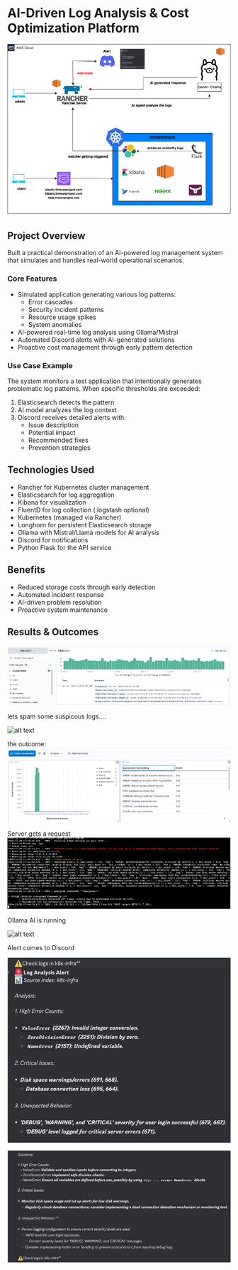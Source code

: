 # AI-Driven Log Analysis & Cost Optimization Platform

![alt text](genaielastic.png)

## Project Overview

Built a practical demonstration of an AI-powered log management system that simulates and handles real-world operational scenarios.

### Core Features

- Simulated application generating various log patterns:
  - Error cascades
  - Security incident patterns
  - Resource usage spikes
  - System anomalies
- AI-powered real-time log analysis using Ollama/Mistral
- Automated Discord alerts with AI-generated solutions
- Proactive cost management through early pattern detection

### Use Case Example

The system monitors a test application that intentionally generates problematic log patterns. When specific thresholds are exceeded:

1. Elasticsearch detects the pattern
2. AI model analyzes the log context
3. Discord receives detailed alerts with:
   - Issue description
   - Potential impact
   - Recommended fixes
   - Prevention strategies

## Technologies Used

- Rancher for Kubernetes cluster management
- Elasticsearch for log aggregation
- Kibana for visualization
- FluentD for log collection ( logstash optional)
- Kubernetes (managed via Rancher)
- Longhorn for persistent Elasticsearch storage
- Ollama with Mistral/Llama models for AI analysis
- Discord for notifications
- Python Flask for the API service

## Benefits

- Reduced storage costs through early detection
- Automated incident response
- AI-driven problem resolution
- Proactive system maintenance

## Results & Outcomes

![alt text](assets/k8-infra.png)

lets spam some suspicous logs....

![alt text](image.png)

the outcome:
![alt text](assets/tonsoflogs.png)

Server gets a request
![alt text](assets/serverresponse.png)

Ollama AI is running

![alt text](assets/ollama.png)

Alert comes to Discord

![alt text](assets/resolve1.png)

![alt text](assets/resolve2.png)
